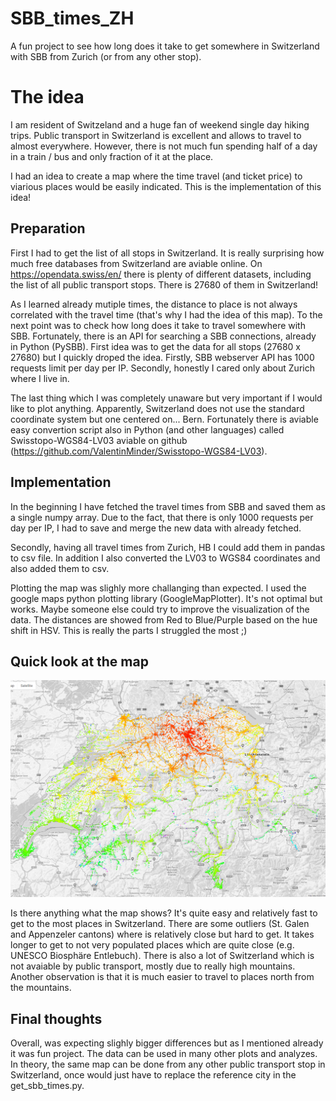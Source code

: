 # SBB_times_ZH
A fun project to see how long does it take to get somewhere in Switzerland with SBB from Zurich (or from any other stop).


# The idea
I am resident of Switzeland and a huge fan of weekend single day hiking trips. Public transport in Switzerland is excellent and allows to travel to almost everywhere. However, there is not much fun spending half of a day in a train / bus and only fraction of it at the place. 

I had an idea to create a map where the time travel (and ticket price) to viarious places would be easily indicated. This is the implementation of this idea!

## Preparation
First I had to get the list of all stops in Switzerland. It is really surprising how much free databases from Switzerland are aviable online. On https://opendata.swiss/en/ there is plenty of different datasets, including the list of all public transport stops. There is 27680 of them in Switzerland!

As I learned already mutiple times, the distance to place is not always correlated with the travel time (that's why I had the idea of this map). To the next point was to check how long does it take to travel somewhere with SBB. Fortunately, there is an API for searching a SBB connections, already in Python (PySBB). First idea was to get the data for all stops (27680 x 27680) but I quickly droped the idea. Firstly, SBB webserver API has 1000 requests limit per day per IP. Secondly, honestly I cared only about Zurich where I live in.

The last thing which I was completely unaware but very important if I would like to plot anything. Apparently, Switzerland does not use the standard coordinate system but one centered on... Bern. Fortunately there is aviable easy convertion script also in Python (and other languages) called Swisstopo-WGS84-LV03 aviable on github (https://github.com/ValentinMinder/Swisstopo-WGS84-LV03).

## Implementation
In the beginning I have fetched the travel times from SBB and saved them as a single numpy array. Due to the fact, that there is only 1000 requests per day per IP, I had to save and merge the new data with already fetched. 

Secondly, having all travel times from Zurich, HB I could add them in pandas to csv file. In addition I also converted the LV03 to WGS84 coordinates and also added them to csv. 

Plotting the map was slighly more challanging than expected. I used the google maps python plotting library (GoogleMapPlotter). It's not optimal but works. Maybe someone else could try to improve the visualization of the data. The distances are showed from Red to Blue/Purple based on the hue shift in HSV. This is really the parts I struggled the most ;)

## Quick look at the map
![alt text](https://github.com/dzyla/SBB_times_ZH/blob/master/Untitled1.png)

Is there anything what the map shows? It's quite easy and relatively fast to get to the most places in Switzerland. There are some outliers (St. Galen and Appenzeler cantons) where is relatively close but hard to get. It takes longer to get to not very populated places which are quite close (e.g. UNESCO Biosphäre Entlebuch). There is also a lot of Switzerland which is not avaiable by public transport, mostly due to really high mountains. Another observation is that it is much easier to travel to places north from the mountains.

## Final thoughts
Overall, was expecting slighly bigger differences but as I mentioned already it was fun project. The data can be used in many other plots and analyzes. In theory, the same map can be done from any other public transport stop in Switzerland, once would just have to replace the reference city in the get_sbb_times.py.

